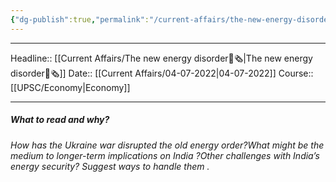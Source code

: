```yaml
---
{"dg-publish":true,"permalink":"/current-affairs/the-new-energy-disorder/"}
---
```


----
Headline:: [[Current Affairs/The new energy disorder📰🗞️\|The new energy disorder📰🗞️]]
Date:: [[Current Affairs/04-07-2022\|04-07-2022]]
Course:: [[UPSC/Economy\|Economy]] 

----
##### What to read and why? 

_How has the Ukraine war disrupted the old energy order?What might be the medium to longer-term implications on India ?Other challenges with India’s energy security? Suggest ways to handle them ._
